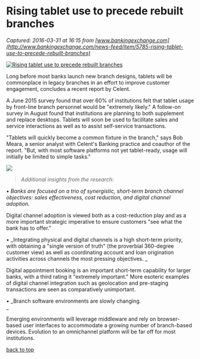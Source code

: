 # Rising tablet use to precede rebuilt branches

_Captured: 2016-03-31 at 16:15 from [www.bankingexchange.com](http://www.bankingexchange.com/news-feed/item/5785-rising-tablet-use-to-precede-rebuilt-branches)_

[ ![Rising tablet use to precede rebuilt branches](http://www.bankingexchange.com/media/k2/items/cache/5f72af3762741f22b9ff57ba6590ddc2_M.jpg) ](http://www.bankingexchange.com/media/k2/items/cache/5f72af3762741f22b9ff57ba6590ddc2_XL.jpg)

Long before most banks launch new branch designs, tablets will be commonplace in legacy branches in an effort to improve customer engagement, concludes a recent report by Celent.

A June 2015 survey found that over 60% of institutions felt that tablet usage by front-line branch personnel would be "extremely likely." A follow-on survey in August found that institutions are planning to both supplement and replace desktops. Tablets will soon be used to facilitate sales and service interactions as well as to assist self-service transactions.

"Tablets will quickly become a common fixture in the branch," says Bob Meara, a senior analyst with Celent's Banking practice and coauthor of the report. "But, with most software platforms not yet tablet-ready, usage will initially be limited to simple tasks."

![](http://www.bankingexchange.com/images/CCGPart3/Celent/Tablets.jpg)

> _Additional insights from the research:_

• _Banks are focused on a trio of synergistic, short-term branch channel objectives: sales effectiveness, cost reduction, and digital channel adoption._

Digital channel adoption is viewed both as a cost-reduction play and as a more important strategic imperative to ensure customers "see what the bank has to offer."

• _Integrating physical and digital channels is a high short-term priority, with obtaining a "single version of truth" (the proverbial 360-degree customer view) as well as coordinating account and loan origination activities across channels the most pressing objectives. _

Digital appointment booking is an important short-term capability for larger banks, with a third rating it "extremely important." More esoteric examples of digital channel integration such as geolocation and pre-staging transactions are seen as comparatively unimportant.

• _Branch software environments are slowly changing.   
_

Emerging environments will leverage middleware and rely on browser-based user interfaces to accommodate a growing number of branch-based devices. Evolution to an omnichannel platform will be far off for most institutions.

[ back to top ](http://www.bankingexchange.com/news-feed/item/5785-rising-tablet-use-to-precede-rebuilt-branches)
